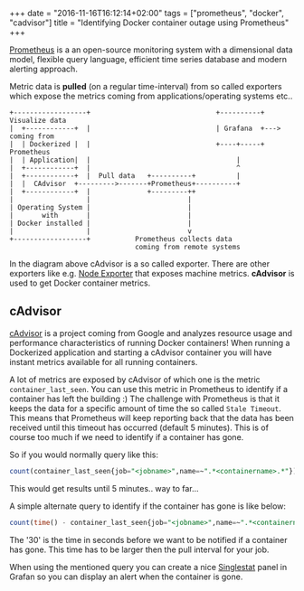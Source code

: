 +++
date = "2016-11-16T16:12:14+02:00"
tags = ["prometheus", "docker", "cadvisor"]
title = "Identifying Docker container outage using Prometheus"
+++

[Prometheus](https://prometheus.io/) is a an open-source monitoring system with a dimensional data model, flexible query language, efficient time series database and modern alerting approach.

Metric data is **pulled** (on a regular time-interval) from so called exporters which expose the metrics coming from applications/operating systems etc..

```console
+------------------+                               +----------+     Visualize data
|  +------------+  |                               | Grafana  +---> coming from
|  | Dockerized |  |                               +----+-----+     Prometheus
|  | Application|  |                                    |
|  +------------+  |                                    ^
|  +------------+  |  Pull data   +----------+          |
|  |  CAdvisor  +--------->-------+Prometheus+----------+
|  +------------+  |              +---------++
|                  |                        |
| Operating System |                        |
|       with       |                        |
| Docker installed |                        |
|                  |                        v
+------------------+           Prometheus collects data
                               coming from remote systems
```
In the diagram above cAdvisor is a so called exporter. There are other exporters like e.g. [Node Exporter](https://github.com/prometheus/node_exporter) that exposes machine metrics. **cAdvisor** is used to get Docker container metrics.

## cAdvisor
[cAdvisor](https://github.com/google/cadvisor) is a project coming from Google and analyzes resource usage and performance characteristics of running Docker  containers! When running a Dockerized application and starting a cAdvisor container you will have instant metrics available for all running containers.

A lot of metrics are exposed by cAdvisor of which one is the metric `container_last_seen`. You can use this metric in Prometheus to identify if a container has left the building :) The challenge with Prometheus is that it keeps the data for a specific amount of time the so called `Stale Timeout`. This means that Prometheus will keep reporting back that the data has been received until this timeout has occurred (default 5 minutes). This is of course too much if we need to identify if a container has gone.

So if you would normally query like this:

```sql
count(container_last_seen{job="<jobname>",name=~".*<containername>.*"})
```

This would get results until 5 minutes.. way to far...

A simple alternate query to identify if the container has gone is like below:
```sql
count(time() - container_last_seen{job="<jobname>",name=~".*<containername>.*"} < 30) OR vector(0)
```

The '30' is the time in seconds before we want to be notified if a container has gone. This time has to be larger then the pull interval for your job.

When using the mentioned query you can create a nice [Singlestat](http://docs.grafana.org/reference/singlestat/) panel in Grafan so you can display an alert when the container is gone.
